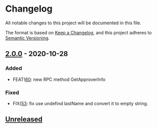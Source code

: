 # Changelog

All notable changes to this project will be documented in this file.

The format is based on [Keep a Changelog](https://keepachangelog.com/en/1.0.0/),
and this project adheres to [Semantic Versioning](https://semver.org/spec/v2.0.0.html).

## [2.0.0] - 2020-10-28

### Added

- FEAT([60](https://github.com/meateam/user-service/pull/60): new RPC method GetApproverInfo

### Fixed

- FIX([53](https://github.com/meateam/user-service/pull/53): fix use undefind lastName and convert it to empty string. 

## [Unreleased]

[unreleased]: https://github.com/meateam/user-service/compare/master...develop
[2.0.0]: https://github.com/meateam/user-service/compare/v1.3...v2.0.0